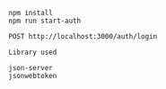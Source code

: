 
	npm install
	npm run start-auth

	POST http://localhost:3000/auth/login

	Library used
	
	json-server
	jsonwebtoken
